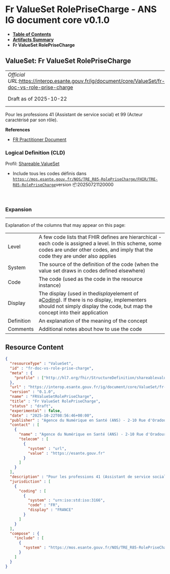 # Fr ValueSet RolePriseCharge - ANS IG document core v0.1.0

* [**Table of Contents**](toc.md)
* [**Artifacts Summary**](artifacts.md)
* **Fr ValueSet RolePriseCharge**

## ValueSet: Fr ValueSet RolePriseCharge 

| | |
| :--- | :--- |
| *Official URL*:https://interop.esante.gouv.fr/ig/document/core/ValueSet/fr-doc-vs-role-prise-charge | *Version*:0.1.0 |
| Draft as of 2025-10-22 | *Computable Name*:FRValueSetRolePriseCharge |

 
Pour les professions 41 (Assistant de service social) et 99 (Acteur caractérisé par son rôle). 

 **References** 

* [FR Practitioner Document](StructureDefinition-fr-practitioner-document.md)

### Logical Definition (CLD)

Profil: [Shareable ValueSet](http://hl7.org/fhir/R4/shareablevalueset.html)

* Include tous les codes définis dans [`https://mos.esante.gouv.fr/NOS/TRE_R85-RolePriseCharge/FHIR/TRE-R85-RolePriseCharge`](https://interop.esante.gouv.fr/terminologies/1.2.0/CodeSystem-TRE-R85-RolePriseCharge.html)version 📦20250721120000

 

### Expansion

-------

 Explanation of the columns that may appear on this page: 

| | |
| :--- | :--- |
| Level | A few code lists that FHIR defines are hierarchical - each code is assigned a level. In this scheme, some codes are under other codes, and imply that the code they are under also applies |
| System | The source of the definition of the code (when the value set draws in codes defined elsewhere) |
| Code | The code (used as the code in the resource instance) |
| Display | The display (used in the*display*element of a[Coding](http://hl7.org/fhir/R4/datatypes.html#Coding)). If there is no display, implementers should not simply display the code, but map the concept into their application |
| Definition | An explanation of the meaning of the concept |
| Comments | Additional notes about how to use the code |



## Resource Content

```json
{
  "resourceType" : "ValueSet",
  "id" : "fr-doc-vs-role-prise-charge",
  "meta" : {
    "profile" : ["http://hl7.org/fhir/StructureDefinition/shareablevalueset"]
  },
  "url" : "https://interop.esante.gouv.fr/ig/document/core/ValueSet/fr-doc-vs-role-prise-charge",
  "version" : "0.1.0",
  "name" : "FRValueSetRolePriseCharge",
  "title" : "Fr ValueSet RolePriseCharge",
  "status" : "draft",
  "experimental" : false,
  "date" : "2025-10-22T08:56:46+00:00",
  "publisher" : "Agence du Numérique en Santé (ANS) - 2-10 Rue d'Oradour-sur-Glane, 75015 Paris",
  "contact" : [
    {
      "name" : "Agence du Numérique en Santé (ANS) - 2-10 Rue d'Oradour-sur-Glane, 75015 Paris",
      "telecom" : [
        {
          "system" : "url",
          "value" : "https://esante.gouv.fr"
        }
      ]
    }
  ],
  "description" : "Pour les professions 41 (Assistant de service social) et 99 (Acteur caractérisé par son rôle).",
  "jurisdiction" : [
    {
      "coding" : [
        {
          "system" : "urn:iso:std:iso:3166",
          "code" : "FR",
          "display" : "FRANCE"
        }
      ]
    }
  ],
  "compose" : {
    "include" : [
      {
        "system" : "https://mos.esante.gouv.fr/NOS/TRE_R85-RolePriseCharge/FHIR/TRE-R85-RolePriseCharge"
      }
    ]
  }
}

```
